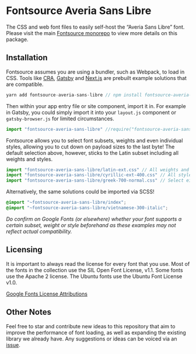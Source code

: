 # Fontsource Averia Sans Libre

The CSS and web font files to easily self-host the “Averia Sans Libre” font. Please visit the main [Fontsource monorepo](https://github.com/DecliningLotus/fontsource) to view more details on this package.

## Installation

Fontsource assumes you are using a bundler, such as Webpack, to load in CSS. Tools like [CRA](https://create-react-app.dev/), [Gatsby](https://www.gatsbyjs.org/) and [Next.js](https://nextjs.org/) are prebuilt example solutions that are compatible.

```javascript
yarn add fontsource-averia-sans-libre // npm install fontsource-averia-sans-libre
```

Then within your app entry file or site component, import it in. For example in Gatsby, you could simply import it into your `layout.js` component or `gatsby-browser.js` for limited circumstances.

```javascript
import "fontsource-averia-sans-libre" //require("fontsource-averia-sans-libre")
```

Fontsource allows you to select font subsets, weights and even individual styles, allowing you to cut down on payload sizes to the last byte! The default selection above, however, sticks to the Latin subset including all weights and styles.

```javascript
import "fontsource-averia-sans-libre/latin-ext.css" // All weights and styles included.
import "fontsource-averia-sans-libre/cyrillic-ext-400.css" // All styles included.
import "fontsource-averia-sans-libre/greek-700-normal.css" // Select either normal or italic.
```

Alternatively, the same solutions could be imported via SCSS!

```scss
@import "~fontsource-averia-sans-libre/index";
@import "~fontsource-averia-sans-libre/vietnamese-300-italic";
```

_Do confirm on Google Fonts (or elsewhere) whether your font supports a certain subset, weight or style beforehand as these examples may not reflect actual compatibility._

## Licensing 

It is important to always read the license for every font that you use.
Most of the fonts in the collection use the SIL Open Font License, v1.1. Some fonts use the Apache 2 license. The Ubuntu fonts use the Ubuntu Font License v1.0.

[Google Fonts License Attributions](https://fonts.google.com/attribution)

## Other Notes

Feel free to star and contribute new ideas to this repository that aim to improve the performance of font loading, as well as expanding the existing library we already have. Any suggestions or ideas can be voiced via an [issue](https://github.com/DecliningLotus/fontsource/issues).

